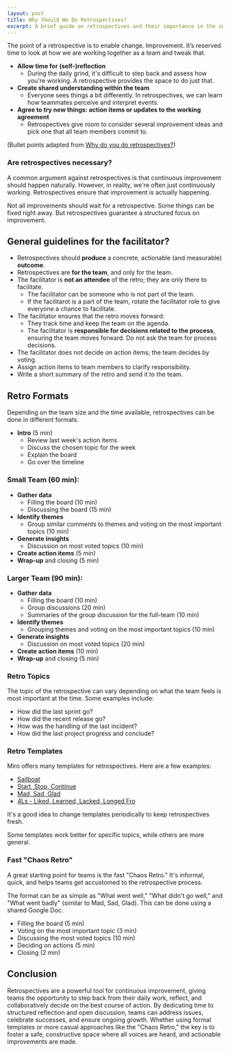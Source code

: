 ```yaml
---
layout: post
title: Why Should We Do Retrospectives?
excerpt: A brief guide on retrospectives and their importance in the software development process.
---
```


The point of a retrospective is to enable change. Improvement. It’s reserved time to look at how we are working together as a team and tweak that.

- **Allow time for (self-)reflection**
    - During the daily grind, it's difficult to step back and assess how you're working. A retrospective provides the space to do just that.
- **Create shared understanding within the team**
    - Everyone sees things a bit differently. In retrospectives, we can learn how teammates perceive and interpret events.
- **Agree to try new things: action items or updates to the working agreement**    
    - Retrospectives give room to consider several improvement ideas and pick one that all team members commit to.

(Bullet points adapted from [Why do you do retrospectives?](https://retromat.org/blog/why-do-you-do-retrospectives/))

### Are retrospectives necessary?

A common argument against retrospectives is that continuous improvement should happen naturally. However, in reality, we're often just continuously working. Retrospectives ensure that improvement is actually happening.

Not all improvements should wait for a retrospective. Some things can be fixed right away. But retrospectives guarantee a structured focus on improvement.


## General guidelines for the facilitator?

- Retrospectives should **produce** a concrete, actionable (and measurable) **outcome**.
- Retrospectives are **for the team**, and only for the team.
- The facilitator is **not an attendee** of the retro; they are only there to facilitate.
    - The facilitator can be someone who is not part of the team.
    - If the facilitarot is a part of the team, rotate the facilitator role to give everyone a chance to facilitate.
- The facilitator ensures that the retro moves forward:
    - They track time and keep the team on the agenda.
    - The facilitator is **responsible for decisions related to the process**, ensuring the team moves forward. Do not ask the team for process decisions.
- The facilitator does not decide on action items; the team decides by voting.
- Assign action items to team members to clarify responsibility.
- Write a short summary of the retro and send it to the team.


## Retro Formats

Depending on the team size and the time available, retrospectives can be done in different formats.

- **Intro** (5 min)
  - Review last week's action items
  - Discuss the chosen topic for the week
  - Explain the board
  - Go over the timeline

### Small Team (60 min):

- **Gather data**
  - Filling the board (10 min)
  - Discussing the board (15 min)
- **Identify themes**
  - Group similar comments to themes and voting on the most important topics (10 min)
- **Generate insights**
  - Discussion on most voted topics (10 min)
- **Create action items** (5 min)
- **Wrap-up** and closing (5 min)

### Larger Team (90 min):

- **Gather data**
  - Filling the board (10 min)
  - Group discussions (20 min)
  - Summaries of the group discussion for the full-team (10 min)
- **Identify themes**
  - Grouping themes and voting on the most important topics (10 min)
- **Generate insights**
  - Discussion on most voted topics (20 min)
- **Create action items** (10 min)
- **Wrap-up** and closing (5 min)

### Retro Topics

The topic of the retrospective can vary depending on what the team feels is most important at the time. Some examples include:

- How did the last sprint go?
- How did the recent release go?
- How was the handling of the last incident?
- How did the last project progress and conclude?

### Retro Templates

Miro offers many templates for retrospectives. Here are a few examples:

- [Sailboat](https://miro.com/templates/sailboat-retro/)
- [Start, Stop, Continue](https://miro.com/templates/start-stop-continue/)
- [Mad, Sad, Glad](https://miro.com/templates/mad-sad-glad-retrospective/)
- [4Ls - Liked, Learned, Lacked, Longed Fro](https://miro.com/templates/4ls-retro/)

It's a good idea to change templates periodically to keep retrospectives fresh.

Some templates work better for specific topics, while others are more general.

### Fast "Chaos Retro"

A great starting point for teams is the fast "Chaos Retro." It's informal, quick, and helps teams get accustomed to the retrospective process.

The format can be as simple as "What went well," "What didn't go well," and "What went badly" (similar to Mad, Sad, Glad). This can be done using a shared Google Doc.

- Filling the board (5 min)
- Voting on the most important topic (3 min)
- Discussing the most voted topics (10 min)
- Deciding on actions (5 min)
- Closing (2 min)


## Conclusion

Retrospectives are a powerful tool for continuous improvement, giving teams the opportunity to step back from their daily work, reflect, and collaboratively decide on the best course of action. By dedicating time to structured reflection and open discussion, teams can address issues, celebrate successes, and ensure ongoing growth. Whether using formal templates or more casual approaches like the "Chaos Retro," the key is to foster a safe, constructive space where all voices are heard, and actionable improvements are made.
